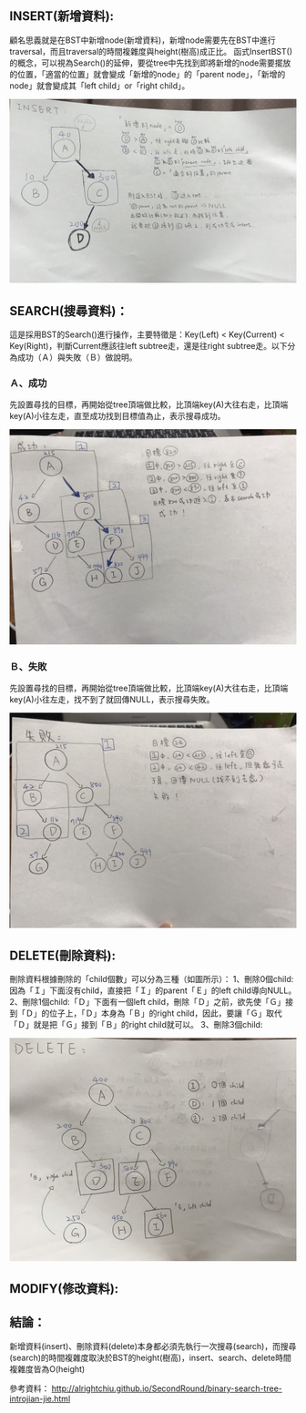 ## INSERT(新增資料):

顧名思義就是在BST中新增node(新增資料)，新增node需要先在BST中進行traversal，而且traversal的時間複雜度與height(樹高)成正比。
函式InsertBST()的概念，可以視為Search()的延伸，要從tree中先找到即將新增的node需要擺放的位置，「適當的位置」就會變成「新增的node」的「parent node」，「新增的node」就會變成其「left child」or「right child」。

![](/images/insert.jpg)

## SEARCH(搜尋資料)：

這是採用BST的Search()進行操作，主要特徵是：Key(Left) < Key(Current) < Key(Right)，判斷Current應該往left subtree走，還是往right subtree走。以下分為成功（Ａ）與失敗（Ｂ）做說明。

### Ａ、成功
先設置尋找的目標，再開始從tree頂端做比較，比頂端key(A)大往右走，比頂端key(A)小往左走，直至成功找到目標值為止，表示搜尋成功。

![](/images/searchgood.jpg)


### Ｂ、失敗
先設置尋找的目標，再開始從tree頂端做比較，比頂端key(A)大往右走，比頂端key(A)小往左走，找不到了就回傳NULL，表示搜尋失敗。

![](/images/searchbad.jpg)

## DELETE(刪除資料):
刪除資料根據刪除的「child個數」可以分為三種（如圖所示）：
1、刪除0個child:因為「Ｉ」下面沒有child，直接把「Ｉ」的parent「Ｅ」的left child導向NULL。
2、刪除1個child:「Ｄ」下面有一個left child，刪除「Ｄ」之前，欲先使「Ｇ」接到「Ｄ」的位子上，「Ｄ」本身為「Ｂ」的right child，因此，要讓「Ｇ」取代「Ｄ」就是把「Ｇ」接到「Ｂ」的right child就可以。
3、刪除3個child:

![](/images/delete.jpg)

## MODIFY(修改資料):




## 結論：
新增資料(insert)、刪除資料(delete)本身都必須先執行一次搜尋(search)，而搜尋(search)的時間複雜度取決於BST的height(樹高)，insert、search、delete時間複雜度皆為O(height)


參考資料：
http://alrightchiu.github.io/SecondRound/binary-search-tree-introjian-jie.html



 
